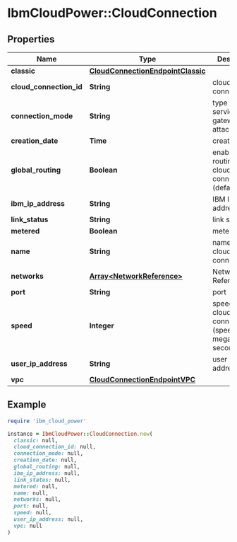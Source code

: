 # IbmCloudPower::CloudConnection

## Properties

| Name | Type | Description | Notes |
| ---- | ---- | ----------- | ----- |
| **classic** | [**CloudConnectionEndpointClassic**](CloudConnectionEndpointClassic.md) |  | [optional] |
| **cloud_connection_id** | **String** | cloud connection ID |  |
| **connection_mode** | **String** | type of service the gateway is attached to | [optional] |
| **creation_date** | **Time** | creation date |  |
| **global_routing** | **Boolean** | enable global routing for this cloud connection (default&#x3D;false) |  |
| **ibm_ip_address** | **String** | IBM IP address |  |
| **link_status** | **String** | link status |  |
| **metered** | **Boolean** | metered |  |
| **name** | **String** | name of the cloud connection |  |
| **networks** | [**Array&lt;NetworkReference&gt;**](NetworkReference.md) | Network References | [optional] |
| **port** | **String** | port |  |
| **speed** | **Integer** | speed of the cloud connection (speed in megabits per second) |  |
| **user_ip_address** | **String** | user IP address |  |
| **vpc** | [**CloudConnectionEndpointVPC**](CloudConnectionEndpointVPC.md) |  | [optional] |

## Example

```ruby
require 'ibm_cloud_power'

instance = IbmCloudPower::CloudConnection.new(
  classic: null,
  cloud_connection_id: null,
  connection_mode: null,
  creation_date: null,
  global_routing: null,
  ibm_ip_address: null,
  link_status: null,
  metered: null,
  name: null,
  networks: null,
  port: null,
  speed: null,
  user_ip_address: null,
  vpc: null
)
```

